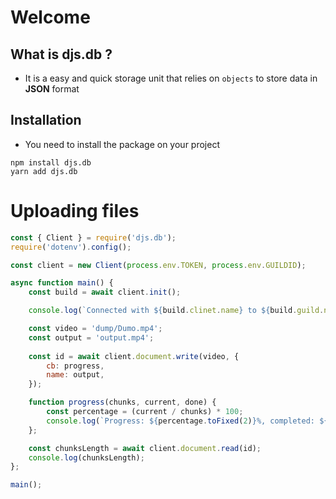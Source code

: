 # Welcome

## What is djs.db ?
- It is a easy and quick storage unit that relies on `objects` to store data in **JSON** format

## Installation
- You need to install the package on your project
```sh-session
npm install djs.db
yarn add djs.db
```

# Uploading files

```js
const { Client } = require('djs.db');
require('dotenv').config();

const client = new Client(process.env.TOKEN, process.env.GUILDID);

async function main() {
    const build = await client.init();

    console.log(`Connected with ${build.clinet.name} to ${build.guild.name}`);

    const video = 'dump/Dumo.mp4';
    const output = 'output.mp4';
    
    const id = await client.document.write(video, {
        cb: progress,
        name: output,
    });

    function progress(chunks, current, done) {
        const percentage = (current / chunks) * 100;
        console.log(`Progress: ${percentage.toFixed(2)}%, completed: ${done}`);
    };

    const chunksLength = await client.document.read(id);
    console.log(chunksLength);
};

main();
```